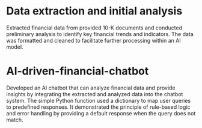 # Data extraction and initial analysis
Extracted financial data from provided 10-K documents and conducted preliminary analysis to identify key financial trends and indicators. The data was formatted and cleaned to facilitate further processing within an AI model.

# AI-driven-financial-chatbot
Developed an AI chatbot that can analyze financial data and provide insights by integrating the extracted and analyzed data into the chatbot system. The simple Python function used a dictionary to map user queries to predefined responses. It demonstrated the principle of rule-based logic and error handling by providing a default response when the query does not match.
